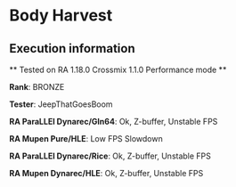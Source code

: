 # Body Harvest 

## Execution information


** Tested on RA 1.18.0 Crossmix 1.1.0 Performance mode **


**Rank**: BRONZE


**Tester**: JeepThatGoesBoom



**RA ParaLLEl Dynarec/Gln64**: Ok, Z-buffer, Unstable FPS


**RA Mupen Pure/HLE**: Low FPS Slowdown


**RA ParaLLEl Dynarec/Rice**: Ok, Z-buffer, Unstable FPS


**RA Mupen Dynarec/HLE**: Ok, Z-buffer, Unstable FPS